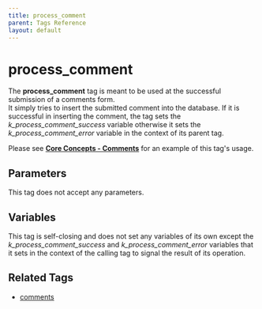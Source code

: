 ```yaml
---
title: process_comment
parent: Tags Reference
layout: default
---
```


# process_comment

The **process\_comment** tag is meant to be used at the successful submission of a comments form.<br/>
It simply tries to insert the submitted comment into the database. If it is successful in inserting the comment, the tag sets the *k\_process\_comment\_success* variable otherwise it sets the *k\_process\_comment\_error* variable in the context of its parent tag.

Please see [**Core Concepts - Comments**](../concepts/using-comments.html) for an example of this tag's usage.

## Parameters

This tag does not accept any parameters.

## Variables

This tag is self-closing and does not set any variables of its own except the *k\_process\_comment\_success* and *k\_process\_comment\_error* variables that it sets in the context of the calling tag to signal the result of its operation.

## Related Tags

* [comments](./comments.html)
